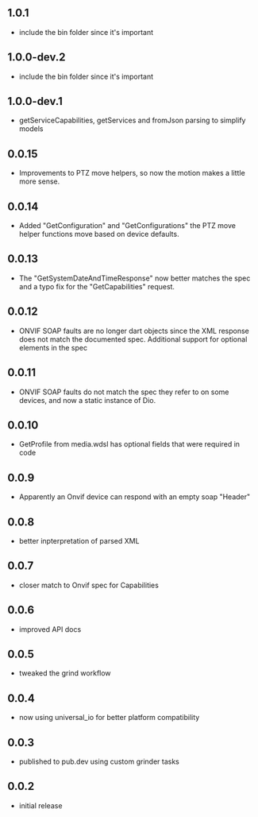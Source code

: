 ## 1.0.1

- include the bin folder since it&#x27;s important
## 1.0.0-dev.2

- include the bin folder since it&#x27;s important
## 1.0.0-dev.1

- getServiceCapabilities, getServices and fromJson parsing to simplify models
## 0.0.15

- Improvements to PTZ move helpers, so now the motion makes a little more sense.
## 0.0.14

- Added &quot;GetConfiguration&quot; and &quot;GetConfigurations&quot; the PTZ move helper functions move based on device defaults.
## 0.0.13

- The &quot;GetSystemDateAndTimeResponse&quot; now better matches the spec and a typo fix for the &quot;GetCapabilities&quot; request.
## 0.0.12

- ONVIF SOAP faults are no longer dart objects since the XML response does not match the documented spec.  Additional support for optional elements in the spec
## 0.0.11

- ONVIF SOAP faults do not match the spec they refer to on some devices, and now a static instance of Dio.
## 0.0.10

- GetProfile from media.wdsl has optional fields that were required in code
## 0.0.9

- Apparently an Onvif device can respond with an empty soap &quot;Header&quot;
## 0.0.8

- better inpterpretation of parsed XML
## 0.0.7

- closer match to Onvif spec for Capabilities
## 0.0.6

- improved API docs
## 0.0.5

- tweaked the grind workflow
## 0.0.4

- now using universal_io for better platform compatibility

## 0.0.3

- published to pub.dev using custom grinder tasks

## 0.0.2

- initial release
